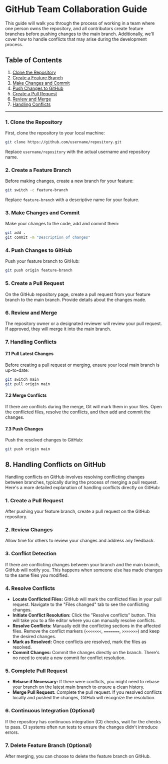 # GitHub Team Collaboration Guide
This guide will walk you through the process of working in a team where one person owns the repository, and all contributors create feature branches before pushing changes to the main branch. Additionally, we'll cover how to handle conflicts that may arise during the development process.
## Table of Contents
1. [Clone the Repository](#1-clone-the-repository)
2. [Create a Feature Branch](#2-create-a-feature-branch)
3. [Make Changes and Commit](#3-make-changes-and-commit)
4. [Push Changes to GitHub](#4-push-changes-to-github)
5. [Create a Pull Request](#5-create-a-pull-request)
6. [Review and Merge](#6-review-and-merge)
7. [Handling Conflicts](#7-handling-conflicts)
---
### 1. Clone the Repository
First, clone the repository to your local machine:
```bash
git clone https://github.com/username/repository.git
```
Replace `username/repository` with the actual username and repository name.
### 2. Create a Feature Branch
Before making changes, create a new branch for your feature:
```bash
git switch -c feature-branch
```
Replace `feature-branch` with a descriptive name for your feature.
### 3. Make Changes and Commit
Make your changes to the code, add and commit them:
```bash
git add .
git commit -m "Description of changes"
```
### 4. Push Changes to GitHub
Push your feature branch to GitHub:
```bash
git push origin feature-branch
```
### 5. Create a Pull Request
On the GitHub repository page, create a pull request from your feature branch to the main branch. Provide details about the changes made.
### 6. Review and Merge
The repository owner or a designated reviewer will review your pull request. If approved, they will merge it into the main branch.
### 7. Handling Conflicts
#### 7.1 Pull Latest Changes
Before creating a pull request or merging, ensure your local main branch is up-to-date:
```bash
git switch main
git pull origin main
```
#### 7.2 Merge Conflicts
If there are conflicts during the merge, Git will mark them in your files. Open the conflicted files, resolve the conflicts, and then add and commit the changes.
#### 7.3 Push Changes
Push the resolved changes to GitHub:
```bash
git push origin main
```
## 8. Handling Conflicts on GitHub
Handling conflicts on GitHub involves resolving conflicting changes between branches, typically during the process of merging a pull request. Here's a more detailed explanation of handling conflicts directly on GitHub:
### 1. **Create a Pull Request**
After pushing your feature branch, create a pull request on the GitHub repository.
### 2. **Review Changes**
Allow time for others to review your changes and address any feedback.
### 3. **Conflict Detection**
If there are conflicting changes between your branch and the main branch, GitHub will notify you. This happens when someone else has made changes to the same files you modified.
### 4. **Resolve Conflicts**
- **Locate Conflicted Files:**
  GitHub will mark the conflicted files in your pull request. Navigate to the "Files changed" tab to see the conflicting changes.
- **Initiate Conflict Resolution:**
  Click the "Resolve conflicts" button. This will take you to a file editor where you can manually resolve conflicts.
- **Resolve Conflicts:**
  Manually edit the conflicting sections in the affected files. Remove the conflict markers (`<<<<<<<`, `=======`, `>>>>>>>`) and keep the desired changes.
- **Mark as Resolved:**
  Once conflicts are resolved, mark the files as resolved.
- **Commit Changes:**
  Commit the changes directly on the branch. There's no need to create a new commit for conflict resolution.
### 5. **Complete Pull Request**
- **Rebase if Necessary:**
  If there were conflicts, you might need to rebase your branch on the latest main branch to ensure a clean history.
- **Merge Pull Request:**
  Complete the pull request. If you resolved conflicts locally and pushed the changes, GitHub will recognize the resolution.
### 6. **Continuous Integration (Optional)**
If the repository has continuous integration (CI) checks, wait for the checks to pass. CI systems often run tests to ensure the changes didn't introduce errors.
### 7. **Delete Feature Branch (Optional)**
After merging, you can choose to delete the feature branch on GitHub.
